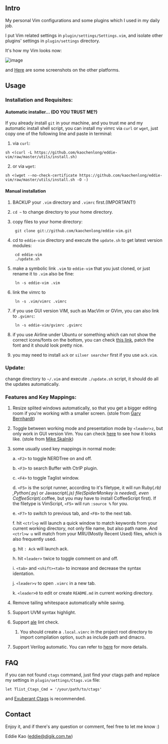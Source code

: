 
## Intro
My personal Vim configurations and some plugins which I used in my daily job.

I put Vim related settings in `plugin/settings/Settings.vim`, and isolate other plugins' settings in `plugin/settings` directory.

It's how my Vim looks now:

![image](https://github.com/kaochenlong/eddie-vim/raw/ruby/screenshots/vim-airline.png)

and <a href="http://blog.eddie.com.tw/2012/03/06/my-vimrc/" target="_blank">Here</a> are some screenshots on the other platforms.

## Usage

### Installation and Requisites:

#### Automatic installer... (DO YOU TRUST ME?)

If you already install `git` in your machine, and you trust me and my automatic install shell script, you can install my vimrc via `curl` or `wget`, just copy one of the following line and paste in terminal:

1. via `curl`:

`sh <(curl -L https://github.com/kaochenlong/eddie-vim/raw/master/utils/install.sh)`

2. or via `wget`:

`sh <(wget --no-check-certificate https://github.com/kaochenlong/eddie-vim/raw/master/utils/install.sh -O -)`

#### Manual installation

1. BACKUP your `.vim` directory and `.vimrc` first.(IMPORTANT!)

2. `cd ~` to change directory to your home directory.

3. copy files to your home directory:

        git clone git://github.com/kaochenlong/eddie-vim.git

4. cd to `eddie-vim` directory and execute the `update.sh` to get latest version modules:

        cd eddie-vim
        ./update.sh

5. make a symbolic link `.vim` to `eddie-vim` that you just cloned, or just rename it to `.vim` also be fine:

        ln -s eddie-vim .vim

6. link the vimrc to

        ln -s .vim/vimrc .vimrc

7. if you use GUI version VIM, such as MacVim or GVim, you can also link to `.gvimrc`:

        ln -s eddie-vim/gvimrc .gvimrc

8. if you use Airline under Ubuntu or something which can not show the correct icons/fonts on the bottom, you can check [this link](https://github.com/Lokaltog/powerline-fonts), patch the font and it should look pretty nice.

9.  you may need to install `ack` or `silver searcher` first if you use `ack.vim`.

### Update:

change directory to `~/.vim` and execute `./update.sh` script, it should do all the updates automatically.

### Features and Key Mappings:

1. Resize splited windows automatically, so that you  get a bigger editing room if you're working with a smaller screen. (stole from [Gary Bernhardt](https://github.com/garybernhardt))

2. Toggle between working mode and presentation mode by `<leader>z`, but only work in GUI version Vim. You can check [here](http://blog.eddie.com.tw/2012/03/14/switch-to-presentation-mode/) to see how it looks like. (stole from [Mike Skalnik](https://github.com/skalnik))

3. some usually used key mappings in normal mode:

    a. `<F2>` to toggle NERDTree on and off.

    b. `<F3>` to search Buffer with CtrlP plugin.

    c. `<F4>` to toggle Taglist window.

    d. `<F5>` is the script runner, according to it's filetype, it will run Ruby(*.rb) ,Python(*.py) or Javascript(*.js) file(SpiderMonkey is needed), even CoffeeScript(*.coffee, but you may have to install CoffeeScript first). If the filetype is VimScript, `<F5>` will run `:source %` for you.

    e. `<F7>` to switch to previous tab, and `<F8>` to the next tab.

    f. hit `<ctrl>p` will launch a quick window to match keywords from your current working directory, not only file name, but also path name. And `<ctrl>w u` will match from your MRU(Mostly Recent Used) files, which is also frequently used.
    
    g. hit `: Ack` will launch ack.

    h. hit `<leader>` twice to toggle comment on and off.

    i. `<tab>` and `<shift><tab>` to increase and decrease the syntax identation.

    j. `<leader>v` to open `.vimrc` in a new tab.

    k. `<leader>0` to edit or create `README.md` in current working directory.

4. Remove tailing whitespace automatically while saving.
5. Support UVM syntax highlight.
6. Support [ale](https://github.com/dense-analysis/ale) lint check.
   1. You should create a `.local.vimrc` in the project root directory to import compilation option, such as include path and dmacro. 
7. Support Verilog automatic. You can refer to [here](https://github.com/HonkW93/automatic-verilog) for more details.

## FAQ

if you can not found `ctags` command, just find your ctags path and replace my settings in `plugin/settings/Ctags.vim` file:

    let Tlist_Ctags_Cmd = '/your/path/to/ctags'

and [Exuberant Ctags](http://ctags.sourceforge.net/) is recommended.

## Contact

Enjoy it, and if there's any question or comment, feel free to let me know :)

Eddie Kao (eddie@digik.com.tw)
